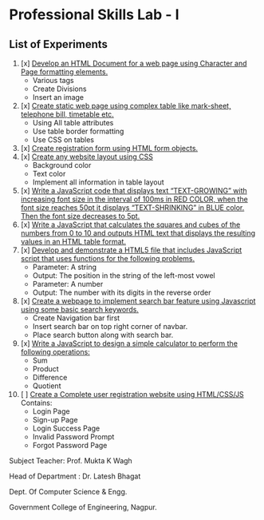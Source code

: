 # Professional Skills Lab - I

## List of Experiments

1. [x]  [Develop an HTML Document for a web page using Character and Page formatting elements.](./P1_CharPageFmtElem/)
   - Various tags
   - Create Divisions
   - Insert an image
2. [x] [Create static web page using complex table like mark-sheet, telephone bill, timetable etc.](./P2_ComplexTable/)
   - Using All table attributes
   - Use table border formatting
   - Use CSS on tables
3. [x] [Create registration form using HTML form objects.](./P3_RegistrationForm/)
4. [x] [Create any website layout using CSS](./P4_WebsiteLayoutCSS/)
   - Background color
   - Text color
   - Implement all information in table layout
5. [x] [Write a JavaScript code that displays text “TEXT-GROWING” with increasing font size in the interval of 100ms in RED COLOR, when the font size reaches 50pt it displays “TEXT-SHRINKING” in BLUE color. Then the font size decreases to 5pt.](./P5_TextGrowShrinkJS/)
6. [x] [Write a JavaScript that calculates the squares and cubes of the numbers from 0 to 10 and outputs HTML text that displays the resulting values in an HTML table format.](./P6_SquaresCubesTable/)
7. [x] [Develop and demonstrate a HTML5 file that includes JavaScript script that uses functions for the following problems.](./P7_JSFunc/)
   - Parameter: A string
   - Output: The position in the string of the left-most vowel
   - Parameter: A number
   - Output: The number with its digits in the reverse order
8. [x] [Create a webpage to implement search bar feature using Javascript using some basic search keywords.](./P8_SearchBarJS/)
   - Create Navigation bar first
   - Insert search bar on top right corner of navbar.
   - Place search button along with search bar.
9. [x] [Write a JavaScript to design a simple calculator to perform the following operations:](./P9_CalculatorJS/)
   - Sum
   - Product
   - Difference
   - Quotient
10. [ ] [Create a Complete user registration website using HTML/CSS/JS](./P10_UserRegistrationComplete/) Contains:
    - Login Page
    - Sign-up Page
    - Login Success Page
    - Invalid Password Prompt
    - Forgot Password Page

Subject Teacher: Prof. Mukta K Wagh

Head of Department : Dr. Latesh Bhagat

Dept. Of Computer Science & Engg.

Government College of Engineering, Nagpur.

